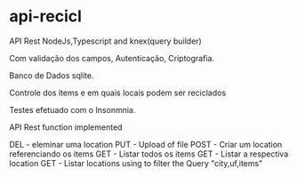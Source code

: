 # api-recicl
 
API Rest NodeJs,Typescript and knex(query builder)

Com validação dos campos, Autenticação, Criptografia.

Banco de Dados sqlite.

Controle dos items e em quais locais podem ser reciclados

Testes efetuado com o Insonmnia.

API Rest function implemented

DEL  - eleminar uma location
PUT  - Upload of file
POST - Criar um location referenciando os items 
GET  - Listar todos os items
GET  - Listar a respectiva location
GET  - Listar locations using to filter the Query "city,uf,items"
